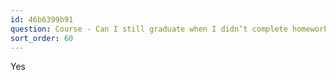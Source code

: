 ```yaml
---
id: 46b6399b91
question: Course - Can I still graduate when I didn’t complete homework for week x?
sort_order: 60
---
```


Yes

